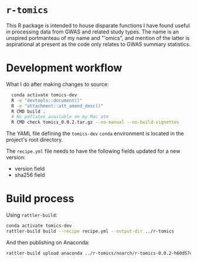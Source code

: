 # `r-tomics`

This R package is intended to house disparate functions I have found useful in processing data from GWAS and related study types. The name is an unspired portmanteau of my name and "'omics", and mention of the latter is aspirational at present as the code only relates to GWAS summary statistics.

# Development workflow

What I do after making changes to source:

```bash
  conda activate tomics-dev
  R -e "devtools::document()"
  R -e "attachment::att_amend_desc()"
  R CMD build .
  # No pdflatex available on my Mac atm
  R CMD check tomics_0.0.2.tar.gz --no-manual --no-build-vignettes
```

The YAML file defining the `tomics-dev` `conda` environment is located in the project's root directory.

The `recipe.yml` file needs to have the following fields updated for a new version:
- version field
- sha256 field

# Build process

Using `rattler-build`:

```bash
conda activate tomics-dev
rattler-build build --recipe recipe.yml --output-dir ../r-tomics
```
And then publishing on Anaconda:
```bash
rattler-build upload anaconda ../r-tomics/noarch/r-tomics-0.0.2-h60d57d3_0.conda --owner twillis209
```
